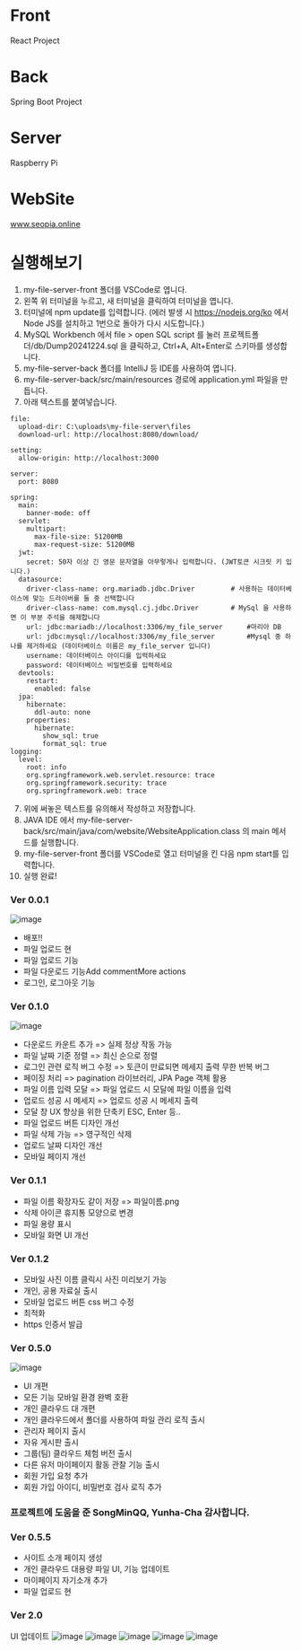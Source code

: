 # Front

React Project

# Back

Spring Boot Project

# Server

Raspberry Pi

# WebSite

www.seopia.online

# 실행해보기
1. my-file-server-front 폴더를 VSCode로 엽니다.
2. 왼쪽 위 터미널을 누르고, 새 터미널을 클릭하여 터미널을 엽니다.
3. 터미널에 npm update를 입력합니다. (에러 발생 시 https://nodejs.org/ko 에서 Node JS를 설치하고 1번으로 돌아가 다시 시도합니다.)
4. MySQL Workbench 에서 file > open SQL script 를 눌러 프로젝트폴더/db/Dump20241224.sql 을 클릭하고, Ctrl+A, Alt+Enter로 스키마를 생성합니다.
5. my-file-server-back 폴더를 IntelliJ 등 IDE를 사용하여 엽니다.
6. my-file-server-back/src/main/resources 경로에 application.yml 파일을 만듭니다.
7. 아래 텍스트를 붙여넣습니다.
```
file:
  upload-dir: C:\uploads\my-file-server\files
  download-url: http://localhost:8080/download/

setting:
  allow-origin: http://localhost:3000

server:
  port: 8080

spring:
  main:
    banner-mode: off
  servlet:
    multipart:
      max-file-size: 51200MB
      max-request-size: 51200MB
  jwt:
    secret: 50자 이상 긴 영문 문자열을 아무렇게나 입력합니다. (JWT토큰 시크릿 키 입니다.)
  datasource:
    driver-class-name: org.mariadb.jdbc.Driver         # 사용하는 데이터베이스에 맞는 드라이버를 둘 중 선택합니다
    driver-class-name: com.mysql.cj.jdbc.Driver        # MySql 을 사용하면 이 부분 주석을 해제합니다
    url: jdbc:mariadb://localhost:3306/my_file_server      #마리아 DB
    url: jdbc:mysql://localhost:3306/my_file_server        #Mysql 중 하나를 제거하세요 (데이터베이스 이름은 my_file_server 입니다)
    username: 데이터베이스 아이디를 입력하세요
    password: 데이터베이스 비밀번호를 입력하세요
  devtools:
    restart:
      enabled: false
  jpa:
    hibernate:
      ddl-auto: none
    properties:
      hibernate:
        show_sql: true
        format_sql: true
logging:
  level:
    root: info
    org.springframework.web.servlet.resource: trace
    org.springframework.security: trace
    org.springframework.web: trace

```
7. 위에 써놓은 텍스트를 유의해서 작성하고 저장합니다.
8. JAVA IDE 에서 my-file-server-back/src/main/java/com/website/WebsiteApplication.class 의 main 메서드를 실행합니다.
9. my-file-server-front 폴더를 VSCode로 열고 터미널을 킨 다음 npm start를 입력합니다.
10. 실행 완료!
    
### Ver 0.0.1
![image](https://github.com/user-attachments/assets/2b515e3c-ad64-4da1-9040-14449326082f)
- 배포!!
- 파일 업로드 현
- 파일 업로드 기능
- 파일 다운로드 기능Add commentMore actions
- 로그인, 로그아웃 기능

### Ver 0.1.0

![image](https://github.com/user-attachments/assets/33abaeae-e5b2-4b4f-bc71-d73a5e4ed358)

- 다운로드 카운트 추가 => 실제 정상 작동 가능
- 파일 날짜 기준 정렬 => 최신 순으로 정렬
- 로그인 관련 로직 버그 수정 => 토큰이 만료되면 메세지 출력 무한 반복 버그
- 페이징 처리 => pagination 라이브러리, JPA Page 객체 활용
- 파일 이름 입력 모달 => 파일 업로드 시 모달에 파일 이름을 입력
- 업로드 성공 시 메세지 => 업로드 성공 시 메세지 출력
- 모달 창 UX 향상을 위한 단축키 ESC, Enter 등..
- 파일 업로드 버튼 디자인 개선
- 파일 삭제 가능 => 영구적인 삭제
- 업로드 날짜 디자인 개선
- 모바일 페이지 개선

### Ver 0.1.1
- 파일 이름 확장자도 같이 저장 => 파일이름.png
- 삭제 아이콘 휴지통 모양으로 변경
- 파일 용량 표시
- 모바일 화면 UI 개선
  
### Ver 0.1.2
- 모바일 사진 이름 클릭시 사진 미리보기 가능
- 개인, 공용 자료실 출시
- 모바일 업로드 버튼 css 버그 수정
- 최적화
- https 인증서 발급

### Ver 0.5.0
![image](https://github.com/user-attachments/assets/7f452218-af7e-4b10-ba84-9590ac92a633)
- UI 개편
- 모든 기능 모바일 환경 완벽 호환
- 개인 클라우드 대 개편
- 개인 클라우드에서 폴더를 사용하여 파일 관리 로직 출시
- 관리자 페이지 출시
- 자유 게시판 출시
- 그룹(팀) 클라우드 체험 버전 출시
- 다른 유저 마이페이지 활동 관찰 기능 출시
- 회원 가입 요청 추가
- 회원 가입 아이디, 비밀번호 검사 로직 추가
### 프로젝트에 도움을 준 SongMinQQ, Yunha-Cha 감사합니다.
### Ver 0.5.5
- 사이트 소개 페이지 생성
- 개인 클라우드 대용량 파일 UI, 기능 업데이트
- 마이페이지 자기소개 추가
- 파일 업로드 현

### Ver 2.0
UI 업데이트
![image](https://github.com/user-attachments/assets/053994c4-dcea-4695-bcd3-526445c71ef3)
![image](https://github.com/user-attachments/assets/05bf3ff4-ec84-4dc4-8532-7663fc7a9b78)
![image](https://github.com/user-attachments/assets/7616b71b-adec-4c86-bbae-4b950cf977ed)
![image](https://github.com/user-attachments/assets/64453bb2-63b4-4a2c-9732-e0eb7cad9d17)
![image](https://github.com/user-attachments/assets/2ffe4c01-a0e1-4ce0-9554-9a35b92f2ee4)


